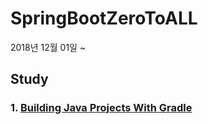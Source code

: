 # SpringBootZeroToALL
2018년 12월 01일 ~

## Study
### 1. [Building Java Projects With Gradle](https://github.com/pasudo123/SpringBootZeroToALL/tree/master)

